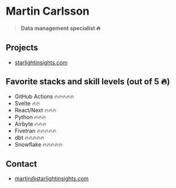 # Martin Carlsson

> **Data management specialist 🔥**

## Projects

- [starlightinsights.com](https://starlightinsights.com/)

## Favorite stacks and skill levels (out of 5 🔥)
 - GitHub Actions 🔥🔥🔥🔥🔥
 - Svelte 🔥🔥
 - React/Next 🔥🔥🔥
 - Python 🔥🔥🔥
 - Airbyte 🔥🔥🔥
 - Fivetran 🔥🔥🔥🔥🔥
 - dbt 🔥🔥🔥🔥🔥
 - Snowflake 🔥🔥🔥🔥🔥

## Contact
 - martin@starlightinsights.com
